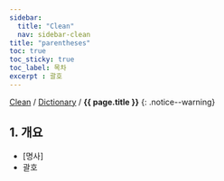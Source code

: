 ```yaml
---
sidebar:
  title: "Clean"
  nav: sidebar-clean
title: "parentheses"
toc: true
toc_sticky: true
toc_label: 목차
excerpt : 괄호
---
```

[Clean](/clean/) / [Dictionary](/clean/dictionary/) / **{{ page.title }}**
{: .notice--warning}


## 1. 개요

- [명사] 
- 괄호
